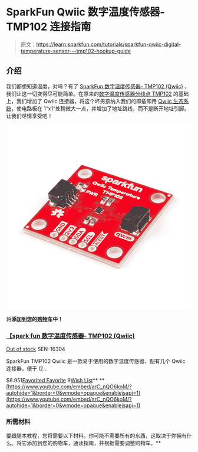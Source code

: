 # SparkFun Qwiic 数字温度传感器- TMP102 连接指南

> 原文：<https://learn.sparkfun.com/tutorials/sparkfun-qwiic-digital-temperature-sensor---tmp102-hookup-guide>

## 介绍

我们都想知道温度，对吗？有了 [SparkFun 数字温度传感器- TMP102 (Qwiic)](https://www.sparkfun.com/products/16304) ，我们让这一切变得尽可能简单。在原来的[数字温度传感器分线点 TMP102](https://www.sparkfun.com/products/13314) 的基础上，我们增加了 Qwiic 连接器，将这个坏男孩纳入我们的即插即用 [Qwiic 生态系统](https://www.sparkfun.com/qwiic)，使电路板在 1“x1”处稍微大一点，并增加了地址跳线，而不是断开地址引脚。让我们尽情享受吧！

[![SparkFun Digital Temperature Sensor - TMP102 (Qwiic)](img/3b85e20263a33b3214b347f2f7abf080.png)](https://www.sparkfun.com/products/16304) 

将**添加到您的[购物车](https://www.sparkfun.com/cart)中！**

### [【spark fun 数字温度传感器- TMP102 (Qwiic)](https://www.sparkfun.com/products/16304)

[Out of stock](https://learn.sparkfun.com/static/bubbles/ "out of stock") SEN-16304

SparkFun TMP102 Qwiic 是一款易于使用的数字温度传感器，配有几个 Qwiic 连接器，便于 I2…

$6.951[Favorited Favorite](# "Add to favorites") 9[Wish List](# "Add to wish list")** **[https://www.youtube.com/embed/arC_nQO6koM/?autohide=1&border=0&wmode=opaque&enablejsapi=1](https://www.youtube.com/embed/arC_nQO6koM/?autohide=1&border=0&wmode=opaque&enablejsapi=1)

### 所需材料

要跟随本教程，您将需要以下材料。你可能不需要所有的东西，这取决于你拥有什么。将它添加到您的购物车，通读指南，并根据需要调整购物车。**
